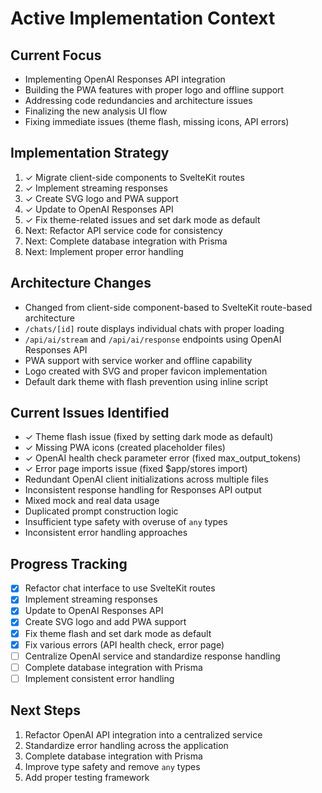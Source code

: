 # Active Implementation Context

## Current Focus

- Implementing OpenAI Responses API integration
- Building the PWA features with proper logo and offline support
- Addressing code redundancies and architecture issues
- Finalizing the new analysis UI flow
- Fixing immediate issues (theme flash, missing icons, API errors)

## Implementation Strategy

1. ✓ Migrate client-side components to SvelteKit routes
2. ✓ Implement streaming responses
3. ✓ Create SVG logo and PWA support
4. ✓ Update to OpenAI Responses API
5. ✓ Fix theme-related issues and set dark mode as default
6. Next: Refactor API service code for consistency
7. Next: Complete database integration with Prisma
8. Next: Implement proper error handling

## Architecture Changes

- Changed from client-side component-based to SvelteKit route-based architecture
- `/chats/[id]` route displays individual chats with proper loading
- `/api/ai/stream` and `/api/ai/response` endpoints using OpenAI Responses API
- PWA support with service worker and offline capability
- Logo created with SVG and proper favicon implementation
- Default dark theme with flash prevention using inline script

## Current Issues Identified

- ✓ Theme flash issue (fixed by setting dark mode as default)
- ✓ Missing PWA icons (created placeholder files)
- ✓ OpenAI health check parameter error (fixed max_output_tokens)
- ✓ Error page imports issue (fixed $app/stores import)
- Redundant OpenAI client initializations across multiple files
- Inconsistent response handling for Responses API output
- Mixed mock and real data usage
- Duplicated prompt construction logic
- Insufficient type safety with overuse of `any` types
- Inconsistent error handling approaches

## Progress Tracking

- [x] Refactor chat interface to use SvelteKit routes
- [x] Implement streaming responses
- [x] Update to OpenAI Responses API
- [x] Create SVG logo and add PWA support
- [x] Fix theme flash and set dark mode as default
- [x] Fix various errors (API health check, error page)
- [ ] Centralize OpenAI service and standardize response handling
- [ ] Complete database integration with Prisma
- [ ] Implement consistent error handling

## Next Steps

1. Refactor OpenAI API integration into a centralized service
2. Standardize error handling across the application
3. Complete database integration with Prisma
4. Improve type safety and remove `any` types
5. Add proper testing framework
